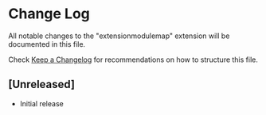 # Change Log

All notable changes to the "extensionmodulemap" extension will be documented in this file.

Check [Keep a Changelog](http://keepachangelog.com/) for recommendations on how to structure this file.

## [Unreleased]

- Initial release